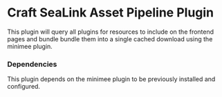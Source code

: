 # Craft SeaLink Asset Pipeline Plugin #

This plugin will query all plugins for resources to include on the frontend pages and bundle bundle them into a single cached download using the minimee plugin.

### Dependencies ###

This plugin depends on the minimee plugin to be previously installed and configured.
